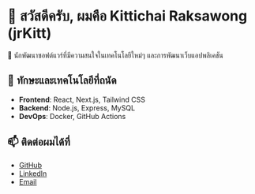 # 👋 สวัสดีครับ, ผมคือ Kittichai Raksawong (jrKitt)

🎯 นักพัฒนาซอฟต์แวร์ที่มีความสนใจในเทคโนโลยีใหม่ๆ และการพัฒนาเว็บแอปพลิเคชัน

## 🧰 ทักษะและเทคโนโลยีที่ถนัด
- **Frontend**: React, Next.js, Tailwind CSS
- **Backend**: Node.js, Express, MySQL
- **DevOps**: Docker, GitHub Actions

## 📫 ติดต่อผมได้ที่
- [GitHub](https://github.com/jrKitt)
- [LinkedIn](https://www.linkedin.com/in/jrkitt/)
- [Email](mailto:kittichdev@example.com)

